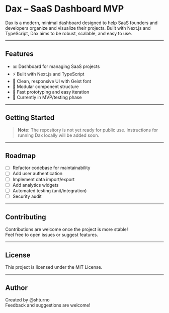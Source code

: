 # Dax – SaaS Dashboard MVP

Dax is a modern, minimal dashboard designed to help SaaS founders and developers organize and visualize their projects. Built with Next.js and TypeScript, Dax aims to be robust, scalable, and easy to use.

---

## Features

- 📊 Dashboard for managing SaaS projects
- ⚡ Built with Next.js and TypeScript
- 🎨 Clean, responsive UI with Geist font
- 🧩 Modular component structure
- 🔄 Fast prototyping and easy iteration
- 🚧 Currently in MVP/testing phase

---

## Getting Started

> **Note:** The repository is not yet ready for public use. Instructions for running Dax locally will be added soon.

---

## Roadmap

- [ ] Refactor codebase for maintainability
- [ ] Add user authentication
- [ ] Implement data import/export
- [ ] Add analytics widgets
- [ ] Automated testing (unit/integration)
- [ ] Security audit

---

## Contributing

Contributions are welcome once the project is more stable!  
Feel free to open issues or suggest features.

---

## License

This project is licensed under the MIT License.

---

## Author

Created by @shturno  
Feedback and suggestions are welcome!
